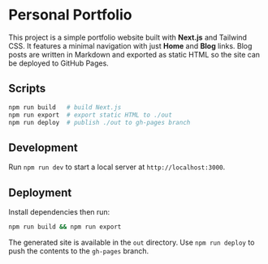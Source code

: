 # Personal Portfolio

This project is a simple portfolio website built with **Next.js** and Tailwind CSS. It features a minimal navigation with just **Home** and **Blog** links. Blog posts are written in Markdown and exported as static HTML so the site can be deployed to GitHub Pages.

## Scripts

```bash
npm run build   # build Next.js
npm run export  # export static HTML to ./out
npm run deploy  # publish ./out to gh-pages branch
```

## Development

Run `npm run dev` to start a local server at `http://localhost:3000`.

## Deployment

Install dependencies then run:

```bash
npm run build && npm run export
```

The generated site is available in the `out` directory. Use `npm run deploy` to push the contents to the `gh-pages` branch.

